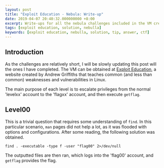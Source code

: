 ```yaml
---
layout: post
title: "Exploit Education - Nebula: Write-up"
date: 2019-04-07 20:40:32.000000000 +8:00
excerpt: Write-ups for all the nebula challenges included in the VM created by exploit education. Nebula covers a variety of simple and intermediate challenges that cover Linux privilege escalation, common scripting language issues, and file system race conditions.
tags: [exploit education, solution, nebulla]
keywords: [exploit education, nebulla, solution, tip, answer, ctf]
---
```


## Introduction

As the challenges are relatively short, I will be slowly updating this post will the ones I have completed. The VM can be obtained at [Exploit Education](https://exploit.education/nebula/), a website created by Andrew Griffiths that teaches common (and less than common) weaknesses and vulnerabilities in Linux.

The main purpose of each level is to escalate privileges from the normal 'levelxx' account to the 'flagxx' account, and then execute `getflag`.  

## Level00

This is a trivial question that requires some understanding of `find`. In this particular scenario, `man` pages did not help a lot, as it was flooded with options and configurations. After some reading, the following solution was obtained.

```
find . -executable -type f -user "flag00" 2>/dev/null
```

The outputted files are then ran, which logs into the 'flag00' account, and `getflag` provides the flag.


